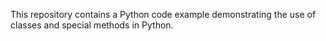 This repository contains a Python code example demonstrating the use of classes and special methods in Python.
